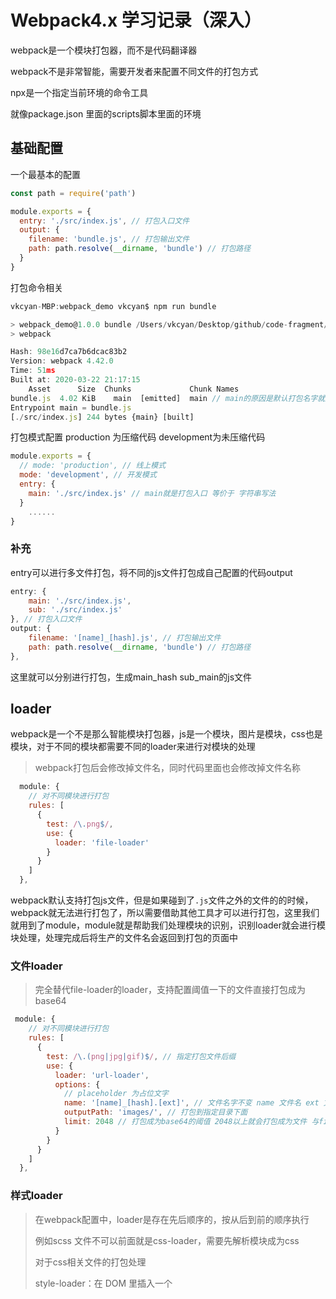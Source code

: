# Webpack4.x 学习记录（深入）

webpack是一个模块打包器，而不是代码翻译器

webpack不是非常智能，需要开发者来配置不同文件的打包方式

npx是一个指定当前环境的命令工具

就像package.json 里面的scripts脚本里面的环境



## 基础配置



一个最基本的配置

```javascript
const path = require('path')

module.exports = {
  entry: './src/index.js', // 打包入口文件
  output: {
    filename: 'bundle.js', // 打包输出文件
    path: path.resolve(__dirname, 'bundle') // 打包路径
  }
}
```



打包命令相关

```javascript
vkcyan-MBP:webpack_demo vkcyan$ npm run bundle

> webpack_demo@1.0.0 bundle /Users/vkcyan/Desktop/github/code-fragment/webpack_demo
> webpack

Hash: 98e16d7ca7b6dcac83b2
Version: webpack 4.42.0
Time: 51ms
Built at: 2020-03-22 21:17:15
    Asset      Size  Chunks             Chunk Names
bundle.js  4.02 KiB    main  [emitted]  main // main的原因是默认打包名字就是main
Entrypoint main = bundle.js
[./src/index.js] 244 bytes {main} [built]
```



打包模式配置  production 为压缩代码  development为未压缩代码

```javascript
module.exports = {
  // mode: 'production', // 线上模式
  mode: 'development', // 开发模式
  entry: {
    main: './src/index.js' // main就是打包入口 等价于 字符串写法
  }
 	......
}
```



### 补充

entry可以进行多文件打包，将不同的js文件打包成自己配置的代码output

```javascript
entry: {
	main: './src/index.js',
	sub: './src/index.js'
}, // 打包入口文件
output: {
	filename: '[name]_[hash].js', // 打包输出文件
	path: path.resolve(__dirname, 'bundle') // 打包路径
},
```

这里就可以分别进行打包，生成main_hash sub_main的js文件

## loader

webpack是一个不是那么智能模块打包器，js是一个模块，图片是模块，css也是模块，对于不同的模块都需要不同的loader来进行对模块的处理

> webpack打包后会修改掉文件名，同时代码里面也会修改掉文件名称

```javascript
  module: {
    // 对不同模块进行打包
    rules: [
      {
        test: /\.png$/,
        use: {
          loader: 'file-loader'
        }
      }
    ]
  },
```

webpack默认支持打包js文件，但是如果碰到了`.js`文件之外的文件的的时候，webpack就无法进行打包了，所以需要借助其他工具才可以进行打包，这里我们就用到了module，module就是帮助我们处理模块的识别，识别loader就会进行模块处理，处理完成后将生产的文件名会返回到打包的页面中



### 文件loader

> 完全替代file-loader的loader，支持配置阈值一下的文件直接打包成为base64

```javascript
 module: {
    // 对不同模块进行打包
    rules: [
      {
        test: /\.(png|jpg|gif)$/, // 指定打包文件后缀
        use: {
          loader: 'url-loader',
          options: {
            // placeholder 为占位文字
            name: '[name]_[hash].[ext]', // 文件名字不变 name 文件名 ext 文件拓展名 hash 为哈希值
            outputPath: 'images/', // 打包到指定目录下面
            limit: 2048 // 打包成为base64的阈值 2048以上就会打包成为文件 与file-loader效果相同
          }
        }
      }
    ]
  },
```



### 样式loader

> 在webpack配置中，loader是存在先后顺序的，按从后到前的顺序执行
>
> 例如scss 文件不可以前面就是css-loader，需要先解析模块成为css
>
> 对于css相关文件的打包处理
>
> style-loader：在 DOM 里插入一个 <style> 标签，并且将 CSS 写入这个标签内。
>
> css-loader 解析import进来的css文件

```javascript
   {
        test: /\.scss$/,
        use: ['style-loader', 'css-loader', 'sass-loader'] 
        // 首先加载sass将scss文件进行打包处理为css文件，然后通过css-loader解析css文件，最后style-loader挂载dom结构
      },
```

> postcss-loader 是一个css后置处理器，可以处理css编译后的代码

```javascript
// importLoaders：用于配置「css-loader 作用于 @import 的资源之前」有多少个 loader。
// 
{
	loader: 'css-loader',
	options: {
		importLoaders: 2
	}
},
```



css模块化

```javascript
css模块开启
{
	loader: 'css-loader',
	options: {
		modules: true, // 开启模块化 开启后css名称就会变化，防止出现样式冲突
		importLoaders: 2
	}
},
```



总结： module的loader主要用户打包不同文件，并通过主观控制来实现不同的打包方案



## plugins

html-webpack-plugin

> webpack就是可以在webpack运行到某个时刻的时候，帮你做一些事情，例如htmlWebpackPlugin

> 该插件主要帮助我们主动生成html文件，并把打包生成的js文件自动引入到html文件

````javascript
  plugins: [new htmlWebpackPlugin()]
````

> 指定html模板，会帮我们将打包的js文件通过script的方式注入到html里面

```javascript
 plugins: [
    new htmlWebpackPlugin({
      template: './public/index.html'
    })
  ]
}
```



## SourceMap配置

文档地址https://www.webpackjs.com/configuration/devtool/

sourceMap:它是一个映射关系，他知道打包目录下main.js文件某一行出错了，实际上对应的src目录下的打包前的代码的某一行

```
inline： 将map文件直接打包到js中，不生成map文件，对速度提升不大
cheap：字体是行里面的错误，不提示列，建议开启
module： 会额外提示loader的错误，建议开启
eval： 不会生成source-map，打包非常快，无法提供准确错误提示
none： 不会生成source-map 不会生成映射，理论上最快

打包测试
eval 15s 6s
source-map 18s 8s
cheap-source-map 15s 6.8s
cheap-module-eval-source-map 16s 7s

开发环境建议使用 cheap-module-eval-source-map

我个人认为，不应该在线上环境排查错误，所以使用none，
```



## WebpackDevServer配置

### 监听打包

监听文件，文件变化则打包代码

```bash
webpack --watch
```

很明显这样有很大的弊端，很显然是不满足开发需求的

所以需要以这个内置服务来帮我们完成

webpackdevserver就是一个node服务器，可以自己实现一下

### 在node中使用webpack

```javascript
const express = require('express')
const webpack = require('webpack')
const webpackDevMiddleware = require('webpack-dev-middleware')
const config = require('./webpack.config')
const complier = webpack(config)

const app = express()
app.use(
  webpackDevMiddleware(complier, {})
)
app.listen(3000, () => {
  console.log('express running')
})
```

运行node文件就可以实现一个开发环境服务器，但是这个没有热更新的功能

### WebpackDevServer

#### contentBase

devServer里面的contentBase表示的是告诉服务器从哪里提供内容。（也就是服务器启动的根目录，默认为当前执行目录，一般不需要设置）

```javascript
devServer: {
	contentBase: './bundle', // 指定监听文件,一般情况下不需要写
  hot: true, // 是否开启热更新
  hotOnly: true // 启用热模块替换,而不会在构建失败的情况下进行页面刷新作为后备。
},
pulgins:[
  //....
  new webpack.HotModuleReplacementPlugin(), // 可以做到模块化替换 配合热更新使用
  new webpack.NamedModulesPlugin() // 提示热更新的文件
]
```



## js打包配置

> 为了兼容各种各样浏览器，需要对es6等等高版本代码进行兼容性处理

```
对于js的统一用到@babel系列的插件
babel-loader，用来处理ES6语法，将其编译为浏览器可以执行的js语法。
@babel/preset-env插件。它可以根据开发者的配置，按需加载插件。减少打包大小
```

如果使用@babel/preset-env配合polyfill来做的话，会产生变量冲突

#### @babel/preset-env

将es6的代码转化为es5的代码

#### @babel/polyfill

@babel/polyfill主要是兼用低版本代码，例如promise模块，需要注入到进来进行低版本的兼容

所以如果是库文件的应该使用 @babel/plugin-transform-runtime进行打包

> 该转换器的另一个目的是为您的代码创建一个沙盒环境。如果直接导入core-js或@ babel / polyfill及其提供的内置程序（例如Promise，Set和Map），则这些将污染全局范围。

当@babel/preset-env设置useBuiltIns为true的时候，不需要再页面里面引入@babel/polyfill了，否则会有一条警告

```bash
  When setting `useBuiltIns: 'usage'`, polyfills are automatically imported when needed.
  Please remove the `import '@babel/polyfill'` call or use `useBuiltIns: 'entry'` instead.
```



#### 摇树优化

> 摇树优化只支持es模块
>
> 注： 摇树优化大部分框架已经增加了配置，所以了解一下子配置即可

```javascript
optimization: {
  // 启用摇树优化
  usedExports: true
}
```



#### 对配置文件进行提取

> 使用webpack-merge 进行webpack配置文件的合并



#### 代码分割（code Splitting）

> 代码分割与webpack无关
>
> webpack实现代码分割只需要加入optimitzation配置即可
>
> 代码分割可以实现将不怎么修改的第三方库额外打包出来，这样就不需要额外的加载数据了，非常适合打包第三方库
>
> 只需要简单配置，即可开启代码分割
>
> 注意： 同步import的可以做到自动完成代码分割，但是动态引入的需要高版本的webpack作为支持
>
> 或者在.babelrc里面进行配置插件 babel-plugin-dynamic-import-webpack 

```javascript
 optimization: {
    splitChunks: {
      chunks: 'all'
    }
  },
```



```
import(/* webpackChunkName:"lodash" */ 'lodash')
代码打包别名
```



#### SplitChunksPlugins

> 代码分割主要依赖库

##### 默认代码分割配置

```
splitChunks: {
    chunks: "async",
    minSize: 30000,
    minChunks: 1,
    maxAsyncRequests: 5,
    maxInitialRequests: 3,
    automaticNameDelimiter: '~',
    name: true,
    cacheGroups: {
        vendors: {
            test: /[\\/]node_modules[\\/]/,
            priority: -10
        },
    default: {
            minChunks: 2,
            priority: -20,
            reuseExistingChunk: true
        }
    }
}
```



